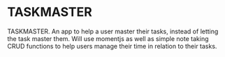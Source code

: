# TASKMASTER

TASKMASTER. An app to help a user master their tasks, instead of letting the task master them. Will use momentjs as well as simple note taking CRUD functions to help users manage their time in relation to their tasks.
